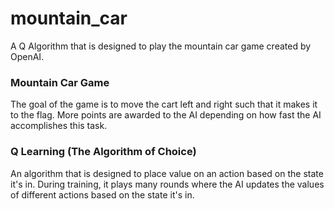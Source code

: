 # mountain_car
A Q Algorithm that is designed to play the mountain car game created by OpenAI.

### Mountain Car Game
The goal of the game is to move the cart left and right such that it makes it to the flag. More points are awarded to the AI depending on how fast the AI accomplishes this task.

### Q Learning (The Algorithm of Choice)
An algorithm that is designed to place value on an action based on the state it's in. During training, it plays many rounds where the AI updates the values of different actions based on the state it's in.


